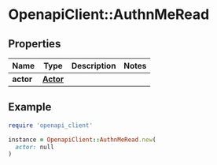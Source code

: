 # OpenapiClient::AuthnMeRead

## Properties

| Name | Type | Description | Notes |
| ---- | ---- | ----------- | ----- |
| **actor** | [**Actor**](Actor.md) |  |  |

## Example

```ruby
require 'openapi_client'

instance = OpenapiClient::AuthnMeRead.new(
  actor: null
)
```

